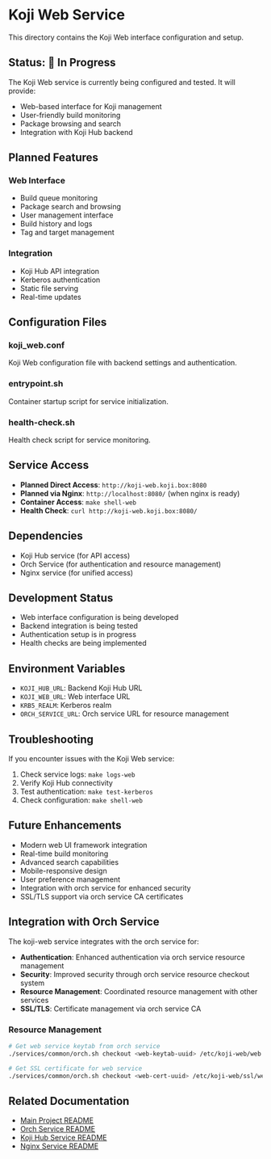 # Koji Web Service

This directory contains the Koji Web interface configuration and setup.

## Status: 🚧 In Progress

The Koji Web service is currently being configured and tested. It will provide:
- Web-based interface for Koji management
- User-friendly build monitoring
- Package browsing and search
- Integration with Koji Hub backend

## Planned Features

### Web Interface
- Build queue monitoring
- Package search and browsing
- User management interface
- Build history and logs
- Tag and target management

### Integration
- Koji Hub API integration
- Kerberos authentication
- Static file serving
- Real-time updates

## Configuration Files

### koji_web.conf
Koji Web configuration file with backend settings and authentication.

### entrypoint.sh
Container startup script for service initialization.

### health-check.sh
Health check script for service monitoring.

## Service Access

- **Planned Direct Access**: `http://koji-web.koji.box:8080`
- **Planned via Nginx**: `http://localhost:8080/` (when nginx is ready)
- **Container Access**: `make shell-web`
- **Health Check**: `curl http://koji-web.koji.box:8080/`

## Dependencies

- Koji Hub service (for API access)
- Orch Service (for authentication and resource management)
- Nginx service (for unified access)

## Development Status

- Web interface configuration is being developed
- Backend integration is being tested
- Authentication setup is in progress
- Health checks are being implemented

## Environment Variables

- `KOJI_HUB_URL`: Backend Koji Hub URL
- `KOJI_WEB_URL`: Web interface URL
- `KRB5_REALM`: Kerberos realm
- `ORCH_SERVICE_URL`: Orch service URL for resource management

## Troubleshooting

If you encounter issues with the Koji Web service:

1. Check service logs: `make logs-web`
2. Verify Koji Hub connectivity
3. Test authentication: `make test-kerberos`
4. Check configuration: `make shell-web`

## Future Enhancements

- Modern web UI framework integration
- Real-time build monitoring
- Advanced search capabilities
- Mobile-responsive design
- User preference management
- Integration with orch service for enhanced security
- SSL/TLS support via orch service CA certificates

## Integration with Orch Service

The koji-web service integrates with the orch service for:

- **Authentication**: Enhanced authentication via orch service resource management
- **Security**: Improved security through orch service resource checkout system
- **Resource Management**: Coordinated resource management with other services
- **SSL/TLS**: Certificate management via orch service CA

### Resource Management

```bash
# Get web service keytab from orch service
./services/common/orch.sh checkout <web-keytab-uuid> /etc/koji-web/web.keytab

# Get SSL certificate for web service
./services/common/orch.sh checkout <web-cert-uuid> /etc/koji-web/ssl/web.crt
```

## Related Documentation

- [Main Project README](../../README.md)
- [Orch Service README](../orch/README.md)
- [Koji Hub Service README](../koji-hub/README.md)
- [Nginx Service README](../nginx/README.md)
